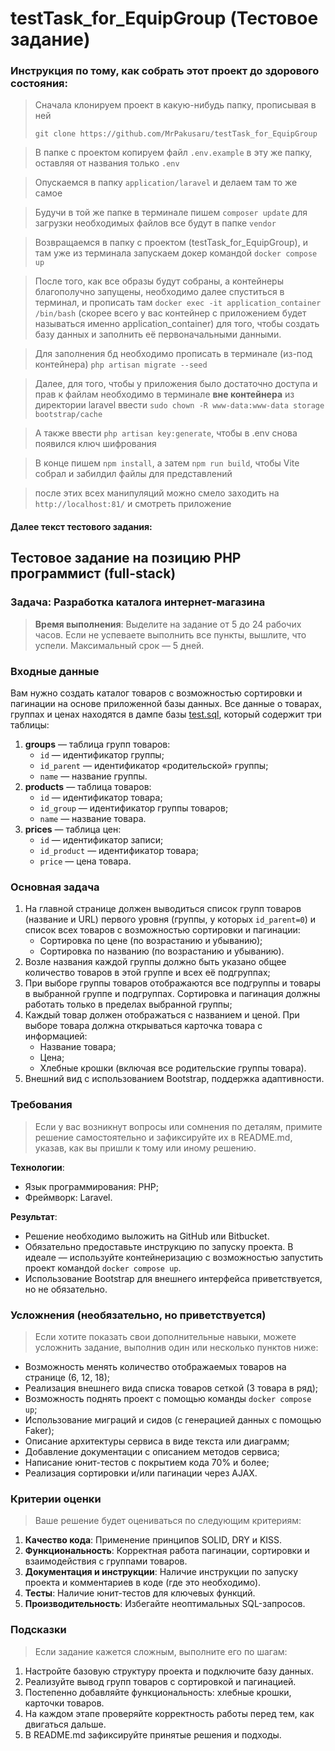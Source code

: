 # testTask_for_EquipGroup (Тестовое задание)
### Инструкция по тому, как собрать этот проект до здорового состояния:
>Сначала клонируем проект в какую-нибудь папку, прописывая в ней
>
>`git clone https://github.com/MrPakusaru/testTask_for_EquipGroup`

>В папке с проектом копируем файл `.env.example` в эту же папку, оставляя от названия только `.env`

>Опускаемся в папку `application/laravel` и делаем там то же самое

>Будучи в той же папке в терминале пишем `composer update` для загрузки необходимых файлов все будут в папке `vendor`

>Возвращаемся в папку с проектом (testTask_for_EquipGroup), и там уже из терминала запускаем докер командой `docker compose up`

>После того, как все образы будут собраны, а контейнеры благополучно запущены, необходимо далее спуститься в терминал, и прописать там
>`docker exec -it application_container /bin/bash` (скорее всего у вас контейнер с приложением будет называться именно application_container)
>для того, чтобы создать базу данных и заполнить её первоначальными данными.

>Для заполнения бд необходимо прописать в терминале (из-под контейнера)   `php artisan migrate --seed`

>Далее, для того, чтобы у приложения было достаточно доступа и прав к файлам
>необходимо в терминале **вне контейнера** из директории laravel
>ввести `sudo chown -R www-data:www-data storage bootstrap/cache`

>А также ввести `php artisan key:generate`, чтобы в .env снова появился ключ шифрования

>В конце пишем `npm install`, а затем `npm run build`, чтобы Vite собрал и забилдил файлы для представлений

>после этих всех манипуляций можно смело заходить на `http://localhost:81/` и смотреть приложение

#### Далее текст тестового задания:

## Тестовое задание на позицию PHP программист (full-stack)

### Задача: Разработка каталога интернет-магазина

> **Время выполнения**: Выделите на задание от 5 до 24 рабочих часов. Если не успеваете выполнить все пункты, вышлите, что успели. Максимальный срок — 5 дней.

### Входные данные
Вам нужно создать каталог товаров с возможностью сортировки и пагинации на основе приложенной базы данных. Все данные о товарах, группах и ценах находятся в дампе базы [test.sql](https://bitbucket.org/EquipGroupRu/php-programmist-full-stack/src/a17e5a4a18d8/test.sql), который содержит три таблицы:

1. **groups** — таблица групп товаров:
    - `id` — идентификатор группы;
    - `id_parent` — идентификатор «родительской» группы;
    - `name` — название группы.
2. **products** — таблица товаров:
    - `id` — идентификатор товара;
    - `id_group` — идентификатор группы товаров;
    - `name` — название товара.
3. **prices** — таблица цен:
    - `id` — идентификатор записи;
    - `id_product` — идентификатор товара;
    - `price` — цена товара.

### Основная задача
1. На главной странице должен выводиться список групп товаров (название и URL) первого уровня (группы, у которых `id_parent=0`) и список всех товаров с возможностью сортировки и пагинации:
    - Сортировка по цене (по возрастанию и убыванию);
    - Сортировка по названию (по возрастанию и убыванию).
2. Возле названия каждой группы должно быть указано общее количество товаров в этой группе и всех её подгруппах;
3. При выборе группы товаров отображаются все подгруппы и товары в выбранной группе и подгруппах. Сортировка и пагинация должны работать только в пределах выбранной группы;
4. Каждый товар должен отображаться с названием и ценой. При выборе товара должна открываться карточка товара с информацией:
    - Название товара;
    - Цена;
    - Хлебные крошки (включая все родительские группы товара).
5. Внешний вид с использованием Bootstrap, поддержка адаптивности.

### Требования
> Если у вас возникнут вопросы или сомнения по деталям, примите решение самостоятельно и зафиксируйте их в README.md, указав, как вы пришли к тому или иному решению.

**Технологии**:

- Язык программирования: PHP;
- Фреймворк: Laravel.

**Результат**:

- Решение необходимо выложить на GitHub или Bitbucket.
- Обязательно предоставьте инструкцию по запуску проекта. В идеале — используйте контейнеризацию с возможностью запустить проект командой `docker compose up`.
- Использование Bootstrap для внешнего интерфейса приветствуется, но не обязательно.

### Усложнения (необязательно, но приветствуется)

> Если хотите показать свои дополнительные навыки, можете усложнить задание, выполнив один или несколько пунктов ниже:

- Возможность менять количество отображаемых товаров на странице (6, 12, 18);
- Реализация внешнего вида списка товаров сеткой (3 товара в ряд);
- Возможность поднять проект с помощью команды `docker compose up`;
- Использование миграций и сидов (с генерацией данных с помощью Faker);
- Описание архитектуры сервиса в виде текста или диаграмм;
- Добавление документации с описанием методов сервиса;
- Написание юнит-тестов с покрытием кода 70% и более;
- Реализация сортировки и/или пагинации через AJAX.

### Критерии оценки

> Ваше решение будет оцениваться по следующим критериям:

1. **Качество кода**: Применение принципов SOLID, DRY и KISS.
2. **Функциональность**: Корректная работа пагинации, сортировки и взаимодействия с группами товаров.
3. **Документация и инструкции**: Наличие инструкции по запуску проекта и комментариев в коде (где это необходимо).
4. **Тесты**: Наличие юнит-тестов для ключевых функций.
5. **Производительность**: Избегайте неоптимальных SQL-запросов.

### Подсказки

> Если задание кажется сложным, выполните его по шагам:

1. Настройте базовую структуру проекта и подключите базу данных.
2. Реализуйте вывод групп товаров с сортировкой и пагинацией.
3. Постепенно добавляйте функциональность: хлебные крошки, карточки товаров.
4. На каждом этапе проверяйте корректность работы перед тем, как двигаться дальше.
5. В README.md зафиксируйте принятые решения и подходы.